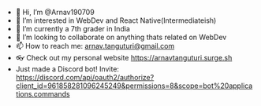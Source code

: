- 👋 Hi, I’m @Arnav190709
- 👀 I’m interested in WebDev and React Native(Intermediateish)
- 🌱 I’m currently a 7th grader in India
- 💞️ I’m looking to collaborate on anything thats related on WebDev
- 📫 How to reach me: arnav.tanguturi@gmail.com
- 👓 Check out my personal website https://arnavtanguturi.surge.sh
- Just made a Discord bot! Invite: https://discord.com/api/oauth2/authorize?client_id=961858281096245249&permissions=8&scope=bot%20applications.commands

<!---
Arnav190709/Arnav190709 is a ✨ special ✨ repository because its `README.md` (this file) appears on your GitHub profile.
You can click the Preview link to take a look at your changes.
--->
